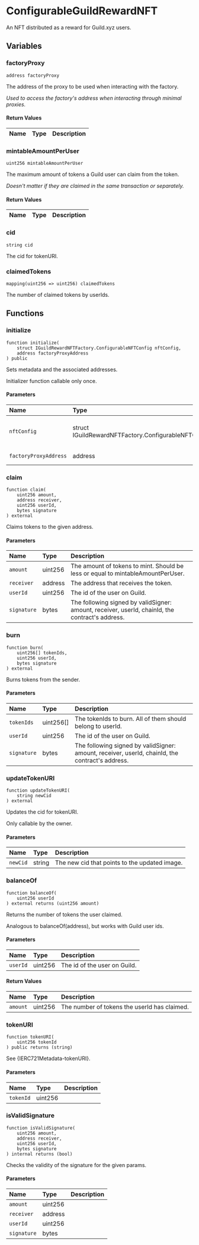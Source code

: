 # ConfigurableGuildRewardNFT

An NFT distributed as a reward for Guild.xyz users.

## Variables

### factoryProxy

```solidity
address factoryProxy
```

The address of the proxy to be used when interacting with the factory.

_Used to access the factory's address when interacting through minimal proxies._

#### Return Values

| Name | Type | Description |
| ---- | ---- | ----------- |

### mintableAmountPerUser

```solidity
uint256 mintableAmountPerUser
```

The maximum amount of tokens a Guild user can claim from the token.

_Doesn't matter if they are claimed in the same transaction or separately._

#### Return Values

| Name | Type | Description |
| ---- | ---- | ----------- |

### cid

```solidity
string cid
```

The cid for tokenURI.

### claimedTokens

```solidity
mapping(uint256 => uint256) claimedTokens
```

The number of claimed tokens by userIds.

## Functions

### initialize

```solidity
function initialize(
    struct IGuildRewardNFTFactory.ConfigurableNFTConfig nftConfig,
    address factoryProxyAddress
) public
```

Sets metadata and the associated addresses.

Initializer function callable only once.

#### Parameters

| Name | Type | Description |
| :--- | :--- | :---------- |
| `nftConfig` | struct IGuildRewardNFTFactory.ConfigurableNFTConfig | See struct ConfigurableNFTConfig in IGuildRewardNFTFactory. |
| `factoryProxyAddress` | address | The address of the factory. |

### claim

```solidity
function claim(
    uint256 amount,
    address receiver,
    uint256 userId,
    bytes signature
) external
```

Claims tokens to the given address.

#### Parameters

| Name | Type | Description |
| :--- | :--- | :---------- |
| `amount` | uint256 | The amount of tokens to mint. Should be less or equal to mintableAmountPerUser. |
| `receiver` | address | The address that receives the token. |
| `userId` | uint256 | The id of the user on Guild. |
| `signature` | bytes | The following signed by validSigner: amount, receiver, userId, chainId, the contract's address. |

### burn

```solidity
function burn(
    uint256[] tokenIds,
    uint256 userId,
    bytes signature
) external
```

Burns tokens from the sender.

#### Parameters

| Name | Type | Description |
| :--- | :--- | :---------- |
| `tokenIds` | uint256[] | The tokenIds to burn. All of them should belong to userId. |
| `userId` | uint256 | The id of the user on Guild. |
| `signature` | bytes | The following signed by validSigner: amount, receiver, userId, chainId, the contract's address. |

### updateTokenURI

```solidity
function updateTokenURI(
    string newCid
) external
```

Updates the cid for tokenURI.

Only callable by the owner.

#### Parameters

| Name | Type | Description |
| :--- | :--- | :---------- |
| `newCid` | string | The new cid that points to the updated image. |

### balanceOf

```solidity
function balanceOf(
    uint256 userId
) external returns (uint256 amount)
```

Returns the number of tokens the user claimed.

Analogous to balanceOf(address), but works with Guild user ids.

#### Parameters

| Name | Type | Description |
| :--- | :--- | :---------- |
| `userId` | uint256 | The id of the user on Guild. |

#### Return Values

| Name | Type | Description |
| :--- | :--- | :---------- |
| `amount` | uint256 | The number of tokens the userId has claimed. |
### tokenURI

```solidity
function tokenURI(
    uint256 tokenId
) public returns (string)
```

See {IERC721Metadata-tokenURI}.

#### Parameters

| Name | Type | Description |
| :--- | :--- | :---------- |
| `tokenId` | uint256 |  |

### isValidSignature

```solidity
function isValidSignature(
    uint256 amount,
    address receiver,
    uint256 userId,
    bytes signature
) internal returns (bool)
```

Checks the validity of the signature for the given params.

#### Parameters

| Name | Type | Description |
| :--- | :--- | :---------- |
| `amount` | uint256 |  |
| `receiver` | address |  |
| `userId` | uint256 |  |
| `signature` | bytes |  |

